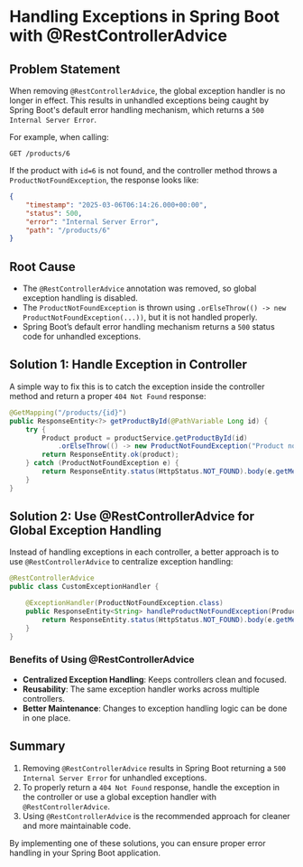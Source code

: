# Handling Exceptions in Spring Boot with @RestControllerAdvice

## Problem Statement
When removing `@RestControllerAdvice`, the global exception handler is no longer in effect. This results in unhandled exceptions being caught by Spring Boot's default error handling mechanism, which returns a `500 Internal Server Error`.

For example, when calling:

```
GET /products/6
```

If the product with `id=6` is not found, and the controller method throws a `ProductNotFoundException`, the response looks like:

```json
{
    "timestamp": "2025-03-06T06:14:26.000+00:00",
    "status": 500,
    "error": "Internal Server Error",
    "path": "/products/6"
}
```

## Root Cause
- The `@RestControllerAdvice` annotation was removed, so global exception handling is disabled.
- The `ProductNotFoundException` is thrown using `.orElseThrow(() -> new ProductNotFoundException(...))`, but it is not handled properly.
- Spring Boot’s default error handling mechanism returns a `500` status code for unhandled exceptions.

## Solution 1: Handle Exception in Controller
A simple way to fix this is to catch the exception inside the controller method and return a proper `404 Not Found` response:

```java
@GetMapping("/products/{id}")
public ResponseEntity<?> getProductById(@PathVariable Long id) {
    try {
        Product product = productService.getProductById(id)
            .orElseThrow(() -> new ProductNotFoundException("Product not found with id: " + id));
        return ResponseEntity.ok(product);
    } catch (ProductNotFoundException e) {
        return ResponseEntity.status(HttpStatus.NOT_FOUND).body(e.getMessage());
    }
}
```

## Solution 2: Use @RestControllerAdvice for Global Exception Handling
Instead of handling exceptions in each controller, a better approach is to use `@RestControllerAdvice` to centralize exception handling:

```java
@RestControllerAdvice
public class CustomExceptionHandler {

    @ExceptionHandler(ProductNotFoundException.class)
    public ResponseEntity<String> handleProductNotFoundException(ProductNotFoundException e) {
        return ResponseEntity.status(HttpStatus.NOT_FOUND).body(e.getMessage());
    }
}
```

### Benefits of Using @RestControllerAdvice
- **Centralized Exception Handling**: Keeps controllers clean and focused.
- **Reusability**: The same exception handler works across multiple controllers.
- **Better Maintenance**: Changes to exception handling logic can be done in one place.

## Summary
1. Removing `@RestControllerAdvice` results in Spring Boot returning a `500 Internal Server Error` for unhandled exceptions.
2. To properly return a `404 Not Found` response, handle the exception in the controller or use a global exception handler with `@RestControllerAdvice`.
3. Using `@RestControllerAdvice` is the recommended approach for cleaner and more maintainable code.

By implementing one of these solutions, you can ensure proper error handling in your Spring Boot application.

